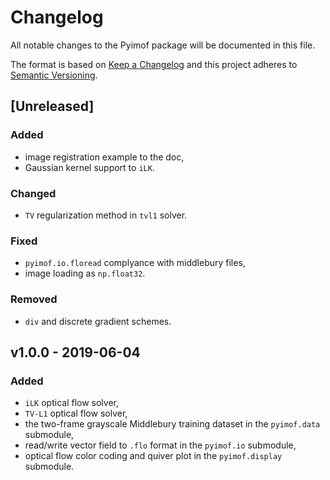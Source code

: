 # Changelog

All notable changes to the Pyimof package will be documented in this file.

The format is based on [Keep a Changelog](http://keepachangelog.com/en/1.0.0/)
and this project adheres to
[Semantic Versioning](http://semver.org/spec/v2.0.0.html).

[Unreleased]
------------

### Added

- image registration example to the doc,
- Gaussian kernel support to `iLK`.

### Changed

- `TV` regularization method in `tvl1` solver.

### Fixed

- `pyimof.io.floread` complyance with middlebury files,
- image loading as `np.float32`.

### Removed

- `div` and discrete gradient schemes.

v1.0.0 - 2019-06-04
------------

### Added

- `iLK` optical flow solver,
- `TV-L1` optical flow solver,
- the two-frame grayscale Middlebury training dataset in the
  `pyimof.data` submodule,
- read/write vector field to `.flo` format in the `pyimof.io`
  submodule,
- optical flow color coding and quiver plot in the `pyimof.display`
  submodule.
